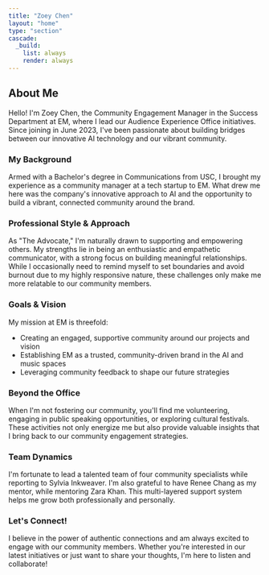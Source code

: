 ```yaml
---
title: "Zoey Chen"
layout: "home"
type: "section"
cascade:
  _build:
    list: always
    render: always
---
```

## About Me

Hello! I'm Zoey Chen, the Community Engagement Manager in the Success Department at EM, where I lead our Audience Experience Office initiatives. Since joining in June 2023, I've been passionate about building bridges between our innovative AI technology and our vibrant community.

### My Background

Armed with a Bachelor's degree in Communications from USC, I brought my experience as a community manager at a tech startup to EM. What drew me here was the company's innovative approach to AI and the opportunity to build a vibrant, connected community around the brand.

### Professional Style & Approach

As "The Advocate," I'm naturally drawn to supporting and empowering others. My strengths lie in being an enthusiastic and empathetic communicator, with a strong focus on building meaningful relationships. While I occasionally need to remind myself to set boundaries and avoid burnout due to my highly responsive nature, these challenges only make me more relatable to our community members.

### Goals & Vision

My mission at EM is threefold:

- Creating an engaged, supportive community around our projects and vision
- Establishing EM as a trusted, community-driven brand in the AI and music spaces
- Leveraging community feedback to shape our future strategies

### Beyond the Office

When I'm not fostering our community, you'll find me volunteering, engaging in public speaking opportunities, or exploring cultural festivals. These activities not only energize me but also provide valuable insights that I bring back to our community engagement strategies.

### Team Dynamics

I'm fortunate to lead a talented team of four community specialists while reporting to Sylvia Inkweaver. I'm also grateful to have Renee Chang as my mentor, while mentoring Zara Khan. This multi-layered support system helps me grow both professionally and personally.

### Let's Connect!

I believe in the power of authentic connections and am always excited to engage with our community members. Whether you're interested in our latest initiatives or just want to share your thoughts, I'm here to listen and collaborate!
